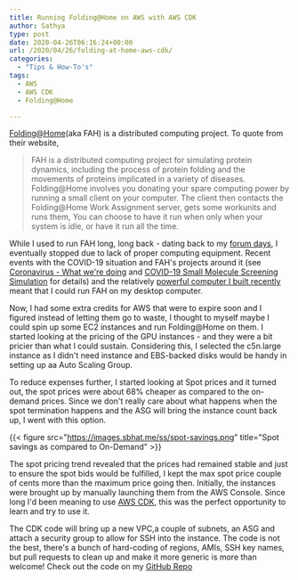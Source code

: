 ```yaml
---
title: Running Folding@Home on AWS with AWS CDK
author: Sathya
type: post
date: 2020-04-26T06:16:24+00:00
url: /2020/04/26/folding-at-home-aws-cdk/
categories:
  - "Tips & How-To's"
tags:
  - AWS
  - AWS CDK
  - Folding@Home

---
```

[Folding@Home](https://foldingathome.org/about/)(aka FAH) is a distributed computing project. To quote from their website, 

> FAH is a distributed computing project for simulating protein dynamics, including the process of protein folding and the movements of proteins implicated in a variety of diseases. Folding@Home involves you donating your spare computing power by running a small client on your computer. The client then contacts the Folding@Home Work Assignment server, gets some workunits and runs them, You can choose to have it run when only when your system is idle, or have it run all the time. 

While I used to run FAH long, long back - dating back to my [forum days](https://sathyasays.com/about/), I eventually stopped due to lack of proper computing equipment. Recent events with the COVID-19 situation and FAH's projects around it (see [Coronavirus - What we're doing](https://foldingathome.org/2020/03/15/coronavirus-what-were-doing-and-how-you-can-help-in-simple-terms/) and [COVID-19 Small Molecule Screening Simulation](https://foldingathome.org/2020/03/30/covid-19-free-energy-calculations) for details) and the relatively [powerful computer I built recently](https://sathyabh.at/2020/01/19/hellforge-remastered-home-desktop/) meant that I could run FAH on my desktop computer.

Now, I had some extra credits for AWS that were to expire soon and I figured instead of letting them go to waste, I thought to myself maybe I could spin up some EC2 instances and run Folding@Home on them. I started looking at the pricing of the GPU instances - and they were a bit pricier than what I could sustain. Considering this, I selected the c5n.large instance as I didn't need instance and EBS-backed disks would be handy in setting up aa Auto Scaling Group.

To reduce expenses further, I started looking at Spot prices and it turned out, the spot prices were about 68% cheaper as compared to the on-demand prices. Since we don't really care about what happens when the spot termination happens and the ASG will bring the instance count back up, I went with this option. 

{{< figure src="https://images.sbhat.me/ss/spot-savings.png" title="Spot savings as compared to On-Demand" >}}


The spot pricing trend revealed that the prices had remained stable and just to ensure the spot bids would be fulfilled, I kept the max spot price couple of cents more than the maximum price going then. Initially, the instances were brought up by manually launching them from the AWS Console. Since long I'd been meaning to use [AWS CDK](https://aws.amazon.com/cdk/), this was the perfect opportunity to learn and try to use it. 

The CDK code will bring up a new VPC,a couple of subnets, an ASG and attach a security group to allow for SSH into the instance. The code is not the best, there's a bunch of hard-coding of regions, AMIs, SSH key names, but pull requests to clean up and make it more generic is more than welcome! Check out the code on my [GitHub Repo](https://github.com/SathyaBhat/folding-aws)

